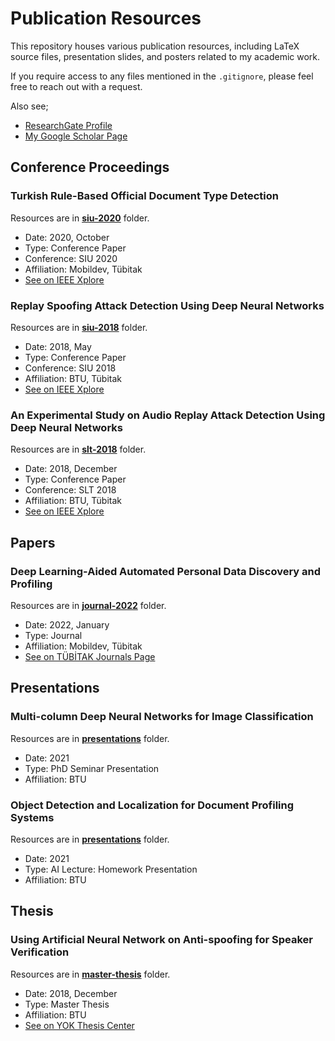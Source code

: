 # Publication Resources

This repository houses various publication resources, including LaTeX source files, presentation slides, and posters related to my academic work.

If you require access to any files mentioned in the `.gitignore`, please feel free to reach out with a request.

Also see;

- [ResearchGate Profile](https://www.researchgate.net/profile/Bekir-Bakar)
- [My Google Scholar Page](https://scholar.google.com/citations?user=5hyZ0wsAAAAJ&hl=en)

## Conference Proceedings

### Turkish Rule-Based Official Document Type Detection

Resources are in [**siu-2020**](siu-2020/) folder.

- Date: 2020, October
- Type: Conference Paper
- Conference: SIU 2020
- Affiliation: Mobildev, Tübitak
- [See on IEEE Xplore](https://ieeexplore.ieee.org/document/9302159)

### Replay Spoofing Attack Detection Using Deep Neural Networks

Resources are in [**siu-2018**](siu-2018/) folder.

- Date: 2018, May
- Type: Conference Paper
- Conference: SIU 2018
- Affiliation: BTU, Tübitak
- [See on IEEE Xplore](https://ieeexplore.ieee.org/abstract/document/8404584)

### An Experimental Study on Audio Replay Attack Detection Using Deep Neural Networks

Resources are in [**slt-2018**](slt-2018/) folder.

- Date: 2018, December
- Type: Conference Paper
- Conference: SLT 2018
- Affiliation: BTU, Tübitak
- [See on IEEE Xplore](https://ieeexplore.ieee.org/document/8639511)

## Papers

### Deep Learning-Aided Automated Personal Data Discovery and Profiling

Resources are in [**journal-2022**](journal-2022/) folder.

- Date: 2022, January
- Type: Journal
- Affiliation: Mobildev, Tübitak
- [See on TÜBİTAK Journals Page](https://journals.tubitak.gov.tr/elektrik/vol30/iss1/12/)

## Presentations

### Multi-column Deep Neural Networks for Image Classification

Resources are in [**presentations**](presentations/) folder.

- Date: 2021
- Type: PhD Seminar Presentation
- Affiliation: BTU

### Object Detection and Localization for Document Profiling Systems

Resources are in [**presentations**](presentations/) folder.

- Date: 2021
- Type: AI Lecture: Homework Presentation
- Affiliation: BTU

## Thesis

### Using Artificial Neural Network on Anti-spoofing for Speaker Verification

Resources are in [**master-thesis**](master-thesis/) folder.

- Date: 2018, December
- Type: Master Thesis
- Affiliation: BTU
- [See on YOK Thesis Center](https://bit.ly/3v94Ota)
